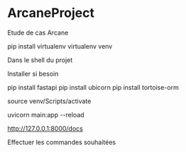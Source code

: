 # ArcaneProject
Etude de cas Arcane

pip install virtualenv
virtualenv venv

Dans le shell du projet

Installer si besoin

pip install fastapi
pip install ubicorn
pip install tortoise-orm

source venv/Scripts/activate

uvicorn main:app --reload

http://127.0.0.1:8000/docs

Effectuer les commandes souhaitées
